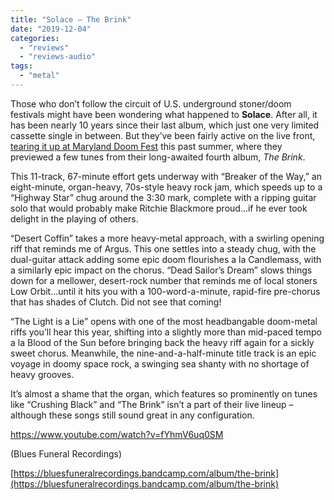```yaml
---
title: "Solace – The Brink"
date: "2019-12-04"
categories: 
  - "reviews"
  - "reviews-audio"
tags: 
  - "metal"
---
```


Those who don’t follow the circuit of U.S. underground stoner/doom festivals might have been wondering what happened to **Solace**. After all, it has been nearly 10 years since their last album, which just one very limited cassette single in between. But they’ve been fairly active on the live front, [tearing it up at Maryland Doom Fest](https://hellbound.ca/2019/06/maryland-doom-fest-2019-photos-thursday-june-20/) this past summer, where they previewed a few tunes from their long-awaited fourth album, _The Brink_.

This 11-track, 67-minute effort gets underway with “Breaker of the Way,” an eight-minute, organ-heavy, 70s-style heavy rock jam, which speeds up to a “Highway Star” chug around the 3:30 mark, complete with a ripping guitar solo that would probably make Ritchie Blackmore proud…if he ever took delight in the playing of others.

“Desert Coffin” takes a more heavy-metal approach, with a swirling opening riff that reminds me of Argus. This one settles into a steady chug, with the dual-guitar attack adding some epic doom flourishes a la Candlemass, with a similarly epic impact on the chorus. “Dead Sailor’s Dream” slows things down for a mellower, desert-rock number that reminds me of local stoners Low Orbit…until it hits you with a 100-word-a-minute, rapid-fire pre-chorus that has shades of Clutch. Did not see that coming!

“The Light is a Lie” opens with one of the most headbangable doom-metal riffs you’ll hear this year, shifting into a slightly more than mid-paced tempo a la Blood of the Sun before bringing back the heavy riff again for a sickly sweet chorus. Meanwhile, the nine-and-a-half-minute title track is an epic voyage in doomy space rock, a swinging sea shanty with no shortage of heavy grooves.

It’s almost a shame that the organ, which features so prominently on tunes like “Crushing Black” and “The Brink” isn’t a part of their live lineup – although these songs still sound great in any configuration.

https://www.youtube.com/watch?v=fYhmV6uq0SM

(Blues Funeral Recordings)

[https://bluesfuneralrecordings.bandcamp.com/album/the-brink](https://bluesfuneralrecordings.bandcamp.com/album/the-brink)
